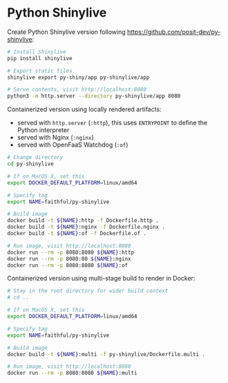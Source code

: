 # Python Shinylive

Create Python Shinylive version following <https://github.com/posit-dev/py-shinylive>:

```bash
# Install Shinylive
pip install shinylive

# Export static files
shinylive export py-shiny/app py-shinylive/app

# Serve contents, visit http://localhost:8080
python3 -m http.server --directory py-shinylive/app 8080
```

Containerized version using locally rendered artifacts:

- served with `http.server` (`:http`), this uses `ENTRYPOINT` to define the Python interpreter
- served with Nginx (`:nginx`)
- served with OpenFaaS Watchdog (`:of`)

```bash
# Change directory
cd py-shinylive

# If on MacOS X, set this
export DOCKER_DEFAULT_PLATFORM=linux/amd64

# Specify tag
export NAME=faithful/py-shinylive

# Build image
docker build -t ${NAME}:http -f Dockerfile.http .
docker build -t ${NAME}:nginx -f Dockerfile.nginx .
docker build -t ${NAME}:of -f Dockerfile.of .

# Run image, visit http://localhost:8080
docker run --rm -p 8080:8080 ${NAME}:http
docker run --rm -p 8080:80 ${NAME}:nginx
docker run --rm -p 8080:8080 ${NAME}:of
```

Containerized version using multi-stage build to render in Docker:

```bash
# Stay in the root directory for wider build context
# cd ..

# If on MacOS X, set this
export DOCKER_DEFAULT_PLATFORM=linux/amd64

# Specify tag
export NAME=faithful/py-shinylive

# Build image
docker build -t ${NAME}:multi -f py-shinylive/Dockerfile.multi .

# Run image, visit http://localhost:8080
docker run --rm -p 8080:8080 ${NAME}:multi
```
